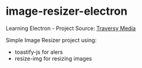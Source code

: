 # image-resizer-electron

Learning Electron - Project
Source: <a href="https://www.youtube.com/watch?v=ML743nrkMHw" target="_blank">Traversy Media</a>

Simple Image Resizer project using:
- toastify-js for alers
- resize-img for resizing images
